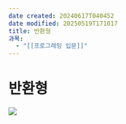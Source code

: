 ```yaml
---
date created: 20240617T040452
date modified: 20250519T171017
title: 반환형
과목:
  - "[[프로그래밍 입문]]"
---
```


# 반환형

![](https://i.imgur.com/DkoxR1n.png)
